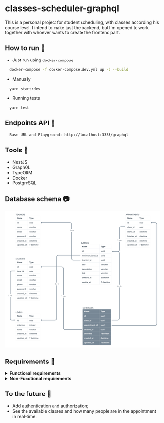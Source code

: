 # classes-scheduler-graphql
This is a personal project for student scheduling, with classes according his course level.
I intend to make just the backend, but I'm opened to work together with whoever wants to create the frontend part. 

## How to run :rocket:
- Just run using `docker-compose`
```sh
  docker-compose -f docker-compose.dev.yml up -d --build
```

- Manually
```sh
  yarn start:dev
```

- Running tests
```sh
  yarn test
```

## Endpoints API 📡
```md
  Base URL and Playground: http://localhost:3333/graphql
```

## Tools :toolbox:
  - NestJS
  - GraphQL
  - TypeORM
  - Docker
  - PostgreSQL

## Database schema :camera:
<img src=".github/assets/database-schema.png" alt="DB Schema">

## Requirements :construction_worker:

<details>
  <summary><b>Functional requirements</b></summary>

  | N° | Name | OK |
  |----|-----------------------------------|----|
  | 01 | A Teacher can create many classes | ✅ |
  | 02 | A Teacher can create many appointments to the classes | ✅ |
  | 03 | A Teacher cannot create more than one appointment at the same period (day and time) | |
  | 04 | A Teacher can see all appointments he made in a day | |
  | 05 | A Teacher can see all appointments he made by a period of time | |
  | 06 | A Teacher can check if the Student attended the schedule | |
  | 07 | A Teacher can update the Student level to any other higher | |
  | 08 | A Student can schedule many classes (appointments) | |
  | 09 | A Student cannot schedule more than one class (appointments) at the same period (day and time) | |
  | 10 | A Student can schedule a class only if he has the minimum required level to participate | |
  | 11 | A Student can view all the classes (appointments) where his level is lower than or equal class levels | |
</details>

<details>
  <summary><b>Non-Functional requirements</b></summary>

  | FR N° | N° | Name | OK |
  |-------|----|----------------------------------|----|
  |  01   | 01 | A Teacher must select a valid level to create a class | ✅ |
  |  02   | 02 | An Appointment must have an start and finish times | ✅ |
  |  02   | 03 | The start time must be before than the finish one | ⌛ |
  |  02   | 03 | A Teacher must select a valid class to create an appointment to it  | ⌛ |
  |  02   | 04 | An Appointment can be created only by a Teacher | |
  |  03   | 05 | A message must be shown saying that the period was already chosen | |
  |  03   | 06 | A new time can be suggested when the Teacher choose an used period | |
  |  04   | 07 | A date in american format (year-month-day) must be passed | |
  |  05   | 08 | A initial and final dates in american format (year-month-day) must be passed and return grouped by day | |
  |  09   | 09 | A message must be shown saying that the Student cannot select two classes at the same period and which was chosen before | |
</details>

## To the future :rocket:
  - Add authentication and authorization;
  - See the available classes and how many people are in the appointment in real-time.